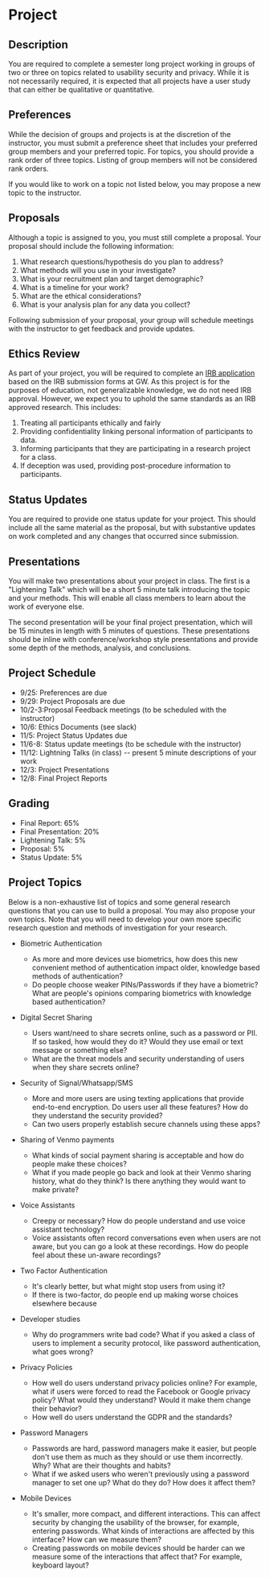 # Project

## Description

You are required to complete a semester long project working in groups of two or three on topics related to usability security and privacy. While it is not necessarily required, it is expected that all projects have a user study that can either be qualitative or quantitative. 

## Preferences

While the decision of groups and projects is at the discretion of the
instructor, you must submit a preference sheet that includes your preferred
group members and your preferred topic. For topics, you should provide a rank
order of three topics. Listing of group members will not be considered rank orders. 

If you would like to work on a topic not listed below, you may propose a new topic to the instructor.

## Proposals

Although a topic is assigned to you, you must still complete a proposal. Your proposal should include the following information:

1. What research questions/hypothesis do you plan to address?
2. What methods will you use in your investigate?
3. What is your recruitment plan and target demographic?
4. What is a timeline for your work?
5. What are the ethical considerations?
6. What is your analysis plan for any data you collect?

Following submission of your proposal, your group will schedule meetings with the instructor to get feedback and provide updates.

## Ethics Review

As part of your project, you will be required to complete an [IRB application](https://docs.google.com/document/d/1bvEF7X5oFGrp-qirZMLADJPm24OkzHmb4RnPlhc-Vpo/edit?usp=sharing) based on the IRB submission forms at GW. As this project is for the purposes of education, not generalizable knowledge, we do not need IRB approval. However, we expect you to uphold the same standards as an IRB approved research. This includes:

1. Treating all participants ethically and fairly
2. Providing confidentiality linking personal information of participants to data.
3. Informing participants that they are participating in a research project for a class.
4. If deception was used, providing post-procedure information to participants.


## Status Updates

You are required to provide one status update for your project. This should include all the same material as the proposal, but with substantive updates on work completed and any changes that occurred since submission.

## Presentations

You will make two presentations about your project in class. The first is a "Lightening Talk" which will be a short 5 minute talk introducing the topic and your methods. This will enable all class members to learn about the work of everyone else.

The second presentation will be your final project presentation, which will be 15 minutes in length with 5 minutes of questions. These presentations should be inline with conference/workshop style presentations and provide some depth of the methods, analysis, and conclusions. 

## Project Schedule

* 9/25: Preferences are due
* 9/29: Project Proposals are due
* 10/2-3:Proposal Feedback meetings (to be scheduled with the instructor)
* 10/6: Ethics Documents  (see slack)
* 11/5: Project Status Updates due
* 11/6-8: Status update meetings (to be schedule with the instructor)
* 11/12: Lightning Talks (in class) -- present 5 minute descriptions of your work 
* 12/3: Project Presentations
* 12/8: Final Project Reports


## Grading

* Final Report: 65%
* Final Presentation: 20%
* Lightening Talk: 5%
* Proposal: 5%
* Status Update: 5%

## Project Topics

Below is a non-exhaustive list of topics and some general research questions that you can use to build a proposal. You may also propose your own topics. Note that you will need to develop your own more specific research question and methods of investigation for your research. 

* Biometric Authentication
  * As more and more devices use biometrics, how does this new convenient method of authentication impact older, knowledge based methods of authentication? 
  * Do people choose weaker PINs/Passwords if they have a biometric? What are people's opinions comparing biometrics with knowledge based authentication?

* Digital Secret Sharing 
  * Users want/need to share secrets online, such as a password or PII. If so tasked, how would they do it? Would they use email or text message or something else? 
  * What are the threat models and security understanding of users when they share secrets online?
  
* Security of Signal/Whatsapp/SMS
  * More and more users are using texting applications that provide end-to-end encryption. Do users user all these features? How do they understand the security provided?
  * Can two users properly establish secure channels using these apps?
  
* Sharing of Venmo payments
  * What kinds of social payment sharing is acceptable and how do people make these choices?
  * What if you made people go back and look at their Venmo sharing history, what do they think? Is there anything they would want to make private? 
  
* Voice Assistants
  * Creepy or necessary? How do people understand and use voice assistant technology? 
  * Voice assistants often record conversations even when users are not aware, but you can go a look at these recordings. How do people feel about these un-aware recordings? 
  
* Two Factor Authentication
  * It's clearly better, but what might stop users from using it? 
  * If there is two-factor, do people end up making worse choices elsewhere because

* Developer studies
  * Why do programmers write bad code? What if you asked a class of users to implement a security protocol, like password authentication, what goes wrong? 
  
* Privacy Policies
  * How well do users understand privacy policies online? For example, what if users were forced to read the Facebook or Google privacy policy? What would they understand? Would it make them change their behavior?
  * How well do users understand the GDPR and the standards? 

* Password Managers
  * Passwords are hard, password managers make it easier, but people don't use them as much as they should or use them incorrectly. Why? What are their thoughts and habits?
  * What if we asked users who weren't previously using a password manager to set one up? What do they do? How does it affect them?

* Mobile Devices
  * It's smaller, more compact, and different interactions. This can affect security by changing the usability of the browser, for example, entering passwords. What kinds of interactions are affected by this interface? How can we measure them?
  * Creating passwords on mobile devices should be harder can we measure some of the interactions that affect that? For example, keyboard layout?
  
